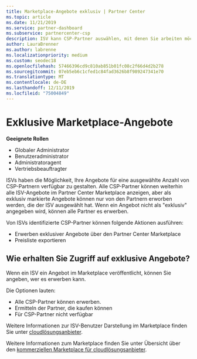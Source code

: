 ```yaml
---
title: Marketplace-Angebote exklusiv | Partner Center
ms.topic: article
ms.date: 11/21/2019
ms.service: partner-dashboard
ms.subservice: partnercenter-csp
description: ISV kann CSP-Partner auswählen, mit denen Sie arbeiten möchten, indem Sie Ihre Angebote exklusiv gestalten.
author: LauraBrenner
ms.author: labrenne
ms.localizationpriority: medium
ms.custom: seodec18
ms.openlocfilehash: 57466396cd9c810ab851b01fc08c2f66d4d2b278
ms.sourcegitcommit: 07eb5eb6c1cfed1c84fad3626b8f989247341e70
ms.translationtype: MT
ms.contentlocale: de-DE
ms.lasthandoff: 12/11/2019
ms.locfileid: "75004849"
---
```

# <a name="marketplace-exclusive-offers"></a>Exklusive Marketplace-Angebote

**Geeignete Rollen**
-   Globaler Administrator
-   Benutzeradministrator
-   Administratoragent
-   Vertriebsbeauftragter

ISVs haben die Möglichkeit, Ihre Angebote für eine ausgewählte Anzahl von CSP-Partnern verfügbar zu gestalten. Alle CSP-Partner können weiterhin alle ISV-Angebote im Partner Center Marketplace anzeigen, aber als exklusiv markierte Angebote können nur von den Partnern erworben werden, die der ISV ausgewählt hat. Wenn ein Angebot nicht als "exklusiv" angegeben wird, können alle Partner es erwerben.

Von ISVs identifizierte CSP-Partner können folgende Aktionen ausführen:

- Erwerben exklusiver Angebote über den Partner Center Marketplace
- Preisliste exportieren

## <a name="how-do-you-gain-access-to-exclusive-offers"></a>Wie erhalten Sie Zugriff auf exklusive Angebote?

Wenn ein ISV ein Angebot im Marketplace veröffentlicht, können Sie angeben, wer es erwerben kann. 

Die Optionen lauten:

- Alle CSP-Partner können erwerben.
- Ermitteln der Partner, die kaufen können
- Für CSP-Partner nicht verfügbar

Weitere Informationen zur ISV-Benutzer Darstellung im Marketplace finden Sie unter [cloudlösungsanbieter](https://docs.microsoft.com/azure/marketplace/cloud-solution-providers).

Weitere Informationen zum Marketplace finden Sie unter Übersicht über den [kommerziellen Marketplace für cloudlösungsanbieter](https://docs.microsoft.partner-center/commercial-marketplace-overview.md).
